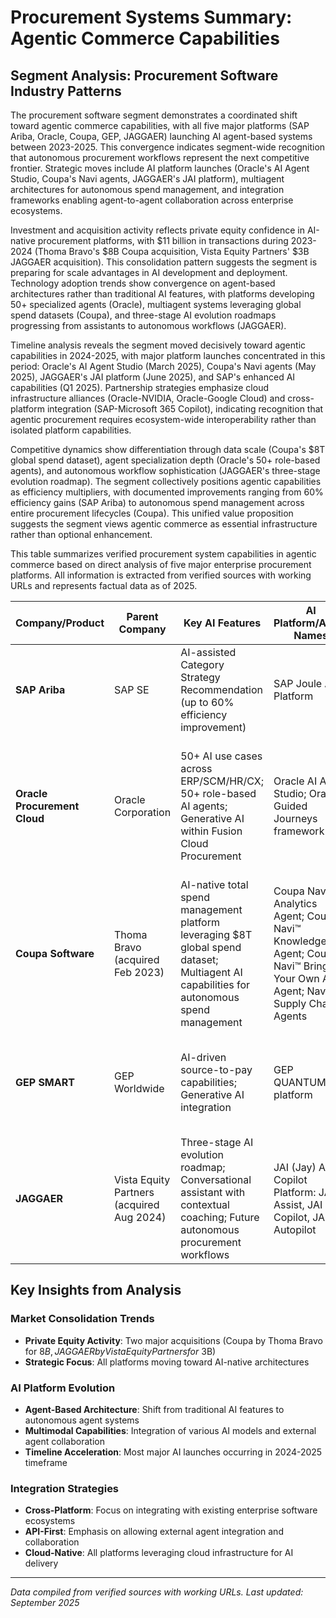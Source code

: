 # Procurement Systems Summary: Agentic Commerce Capabilities

## Segment Analysis: Procurement Software Industry Patterns

The procurement software segment demonstrates a coordinated shift toward agentic commerce capabilities, with all five major platforms (SAP Ariba, Oracle, Coupa, GEP, JAGGAER) launching AI agent-based systems between 2023-2025. This convergence indicates segment-wide recognition that autonomous procurement workflows represent the next competitive frontier. Strategic moves include AI platform launches (Oracle's AI Agent Studio, Coupa's Navi agents, JAGGAER's JAI platform), multiagent architectures for autonomous spend management, and integration frameworks enabling agent-to-agent collaboration across enterprise ecosystems.

Investment and acquisition activity reflects private equity confidence in AI-native procurement platforms, with $11 billion in transactions during 2023-2024 (Thoma Bravo's $8B Coupa acquisition, Vista Equity Partners' $3B JAGGAER acquisition). This consolidation pattern suggests the segment is preparing for scale advantages in AI development and deployment. Technology adoption trends show convergence on agent-based architectures rather than traditional AI features, with platforms developing 50+ specialized agents (Oracle), multiagent systems leveraging global spend datasets (Coupa), and three-stage AI evolution roadmaps progressing from assistants to autonomous workflows (JAGGAER).

Timeline analysis reveals the segment moved decisively toward agentic capabilities in 2024-2025, with major platform launches concentrated in this period: Oracle's AI Agent Studio (March 2025), Coupa's Navi agents (May 2025), JAGGAER's JAI platform (June 2025), and SAP's enhanced AI capabilities (Q1 2025). Partnership strategies emphasize cloud infrastructure alliances (Oracle-NVIDIA, Oracle-Google Cloud) and cross-platform integration (SAP-Microsoft 365 Copilot), indicating recognition that agentic procurement requires ecosystem-wide interoperability rather than isolated platform capabilities.

Competitive dynamics show differentiation through data scale (Coupa's $8T global spend dataset), agent specialization depth (Oracle's 50+ role-based agents), and autonomous workflow sophistication (JAGGAER's three-stage evolution roadmap). The segment collectively positions agentic capabilities as efficiency multipliers, with documented improvements ranging from 60% efficiency gains (SAP Ariba) to autonomous spend management across entire procurement lifecycles (Coupa). This unified value proposition suggests the segment views agentic commerce as essential infrastructure rather than optional enhancement.

This table summarizes verified procurement system capabilities in agentic commerce based on direct analysis of five major enterprise procurement platforms. All information is extracted from verified sources with working URLs and represents factual data as of 2025.

| Company/Product | Parent Company | Key AI Features | AI Platform/Agent Names | Integration Capabilities | Acquisition/Investment Info | Launch Dates/Timeline | Verified URLs |
|-----------------|----------------|-----------------|-------------------------|--------------------------|----------------------------|----------------------|---------------|
| **SAP Ariba** | SAP SE | AI-assisted Category Strategy Recommendation (up to 60% efficiency improvement) | SAP Joule AI Platform | Microsoft 365 Copilot integration for cross-platform functionality | N/A | Q1 2025 updates | https://news.sap.com/2025/04/sap-business-ai-release-highlights-q1-2025/ |
| **Oracle Procurement Cloud** | Oracle Corporation | 50+ AI use cases across ERP/SCM/HR/CX; 50+ role-based AI agents; Generative AI within Fusion Cloud Procurement | Oracle AI Agent Studio; Oracle Guided Journeys framework | Oracle Cloud Infrastructure (OCI); NVIDIA partnership (160+ AI tools, 100+ NIM microservices); Google Cloud partnership (Gemini 2.5 models) | N/A | March 2024 (Gen AI in Procurement); March 2025 (AI Agent Studio) | https://www.oracle.com/news/announcement/oracle-introduces-ai-agent-studio-2025-03-20/ |
| **Coupa Software** | Thoma Bravo (acquired Feb 2023) | AI-native total spend management platform leveraging $8T global spend dataset; Multiagent AI capabilities for autonomous spend management | Coupa Navi™ Analytics Agent; Coupa Navi™ Knowledge Agent; Coupa Navi™ Bring Your Own AI Agent; Navi™ Supply Chain Agents | Agent-to-agent (A2A) collaboration; External agent integration | Thoma Bravo acquired for $8 billion (Feb 28, 2023); Cirtuo acquisition (May 13, 2025) | May 2025 (Navi AI agents general availability) | https://www.thomabravo.com/press-releases/thoma-bravo-completes-acquisition-of-coupa-software |
| **GEP SMART** | GEP Worldwide | AI-driven source-to-pay capabilities; Generative AI integration | GEP QUANTUM platform | No-code development frameworks; Powers GEP SMART, GEP NEXXE, and GEP GREEN applications | N/A | October 2023 (GEP QUANTUM platform launch) | https://www.gep.com/software/gep-smart |
| **JAGGAER** | Vista Equity Partners (acquired Aug 2024) | Three-stage AI evolution roadmap; Conversational assistant with contextual coaching; Future autonomous procurement workflows | JAI (Jay) AI Copilot Platform: JAI Assist, JAI Copilot, JAI Autopilot | JAGGAER One platform; LLM-powered conversational chatbot; PO invoice anomaly detection | Vista Equity Partners acquired for ~$3 billion (Aug 13, 2024) | June 24, 2025 (JAI Assist available); Later 2025 (JAI Copilot planned) | https://www.businesswire.com/news/home/20250624469932/en/Meet-JAI-JAGGAER-Introduces-First-Intelligent-AI-Copilot-for-Procurement-Transformation |

## Key Insights from Analysis

### Market Consolidation Trends
- **Private Equity Activity**: Two major acquisitions (Coupa by Thoma Bravo for $8B, JAGGAER by Vista Equity Partners for ~$3B)
- **Strategic Focus**: All platforms moving toward AI-native architectures

### AI Platform Evolution
- **Agent-Based Architecture**: Shift from traditional AI features to autonomous agent systems
- **Multimodal Capabilities**: Integration of various AI models and external agent collaboration
- **Timeline Acceleration**: Most major AI launches occurring in 2024-2025 timeframe

### Integration Strategies
- **Cross-Platform**: Focus on integrating with existing enterprise software ecosystems
- **API-First**: Emphasis on allowing external agent integration and collaboration
- **Cloud-Native**: All platforms leveraging cloud infrastructure for AI delivery

---

*Data compiled from verified sources with working URLs. Last updated: September 2025*